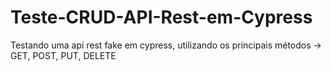 # Teste-CRUD-API-Rest-em-Cypress
 Testando uma api rest fake em cypress, utilizando os principais métodos -> GET, POST, PUT, DELETE
